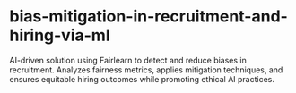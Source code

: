 # bias-mitigation-in-recruitment-and-hiring-via-ml
AI-driven solution using Fairlearn to detect and reduce biases in recruitment. Analyzes fairness metrics, applies mitigation techniques, and ensures equitable hiring outcomes while promoting ethical AI practices.
